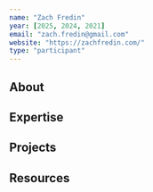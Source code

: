 ```yaml
---
name: "Zach Fredin"
year: [2025, 2024, 2021]
email: "zach.fredin@gmail.com"
website: "https://zachfredin.com/"
type: "participant"
---
```


## About 

## Expertise

## Projects

## Resources 